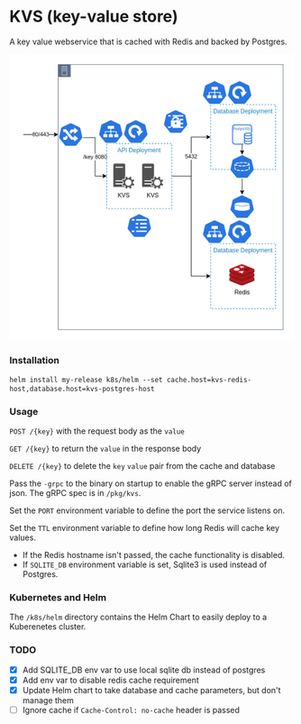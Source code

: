 # KVS (key-value store)

A key value webservice that is cached with Redis and backed by Postgres.

![diagram](kvs.png)

### Installation
```
helm install my-release k8s/helm --set cache.host=kvs-redis-host,database.host=kvs-postgres-host
```


### Usage
`POST /{key}` with the request body as the `value`

`GET /{key}` to return the `value` in the response body

`DELETE /{key}` to delete the `key` `value` pair from the cache and database

Pass the `-grpc` to the binary on startup to enable the gRPC server instead of json. The gRPC spec is in `/pkg/kvs`.

Set the `PORT` environment variable to define the port the service listens on.

Set the `TTL` environment variable to define how long Redis will cache key values.

- If the Redis hostname isn't passed, the cache functionality is disabled.
- If `SQLITE_DB` environment variable is set, Sqlite3 is used instead of Postgres.

### Kubernetes and Helm
The `/k8s/helm` directory contains the Helm Chart to easily deploy to a Kuberenetes cluster.

### TODO
- [x] Add SQLITE_DB env var to use local sqlite db instead of postgres
- [x] Add env var to disable redis cache requirement
- [x] Update Helm chart to take database and cache parameters, but don't manage them
- [ ] Ignore cache if `Cache-Control: no-cache` header is passed

